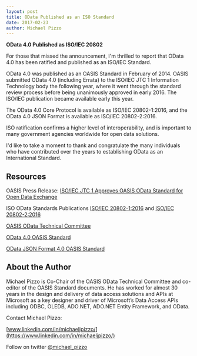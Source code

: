 ```yaml
---
layout: post
title: OData Published as an ISO Standard
date: 2017-02-23 
author: Michael Pizzo
---
```

**OData 4.0 Published as ISO/IEC 20802** 

For those that missed the announcement, I'm thrilled to report that OData 4.0 has been ratified and published as an ISO/IEC Standard.

OData 4.0 was published as an OASIS Standard in February of 2014. OASIS submitted OData 4.0 (including Errata) to the ISO/IEC JTC 1 Information Technology body the following year, where it went through the standard review process before being unanimously approved in early 2016. The ISO/IEC publication became available early this year. 

The OData 4.0 Core Protocol is available as ISO/IEC 20802-1:2016, and the OData 4.0 JSON Format is available as ISO/IEC 20802-2:2016.

ISO ratification confirms a higher level of interoperability, and is important to many government agencies worldwide for open data solutions.

I'd like to take a moment to thank and congratulate the many individuals who have contributed over the years to establishing OData as an International Standard.

Resources
---------

OASIS Press Release: [ISO/IEC JTC 1 Approves OASIS OData Standard for Open Data Exchange](https://www.oasis-open.org/news/pr/iso-iec-jtc-1-approves-oasis-odata-standard-for-open-data-exchange)

ISO OData Standards Publications [ISO/IEC 20802-1:2016](https://www.iso.org/iso/catalogue_detail.htm?csnumber=69208) and [ISO/IEC 20802-2:2016](https://www.iso.org/iso/catalogue_detail.htm?csnumber=69209)

[OASIS OData Technical Committee](https://www.oasis-open.org/committees/odata/)

[OData 4.0 OASIS Standard](https://www.oasis-open.org/standards#odatav4.0)

[OData JSON Format 4.0 OASIS Standard](https://www.oasis-open.org/standards#odatajsonv4.0)

About the Author
----------------

Michael Pizzo is Co-Chair of the OASIS OData Technical Committee and co-editor of the OASIS Standard documents. He has worked for almost 30 years in the design and delivery of data access solutions and APIs at Microsoft as a key designer and driver of Microsoft’s Data Access APIs including ODBC, OLEDB, ADO.NET, ADO.NET Entity Framework, and OData. 

Contact Michael Pizzo:

[www.linkedin.com/in/michaeljpizzo/](https://www.linkedin.com/in/michaeljpizzo/)

Follow on twitter [@michael_pizzo](https://twitter.com/michael_pizzo)

